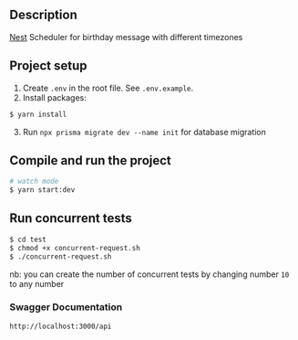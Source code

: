 ## Description

[Nest](https://github.com/nestjs/nest) Scheduler for birthday message with different timezones

## Project setup

1. Create `.env` in the root file. See `.env.example`.
2. Install packages:

```bash
$ yarn install
```

3. Run `npx prisma migrate dev --name init` for database migration

## Compile and run the project

```bash
# watch mode
$ yarn start:dev
```

## Run concurrent tests

```bash
$ cd test
$ chmod +x concurrent-request.sh
$ ./concurrent-request.sh
```

nb: you can create the number of concurrent tests by changing number `10` to any number

### Swagger Documentation

```
http://localhost:3000/api
```

